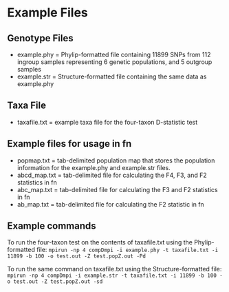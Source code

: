 # Example Files

## Genotype Files
* example.phy = Phylip-formatted file containing 11899 SNPs from 112 ingroup samples representing 6 genetic populations, and 5 outgroup samples
* example.str = Structure-formatted file containing the same data as example.phy

## Taxa File
* taxafile.txt = example taxa file for the four-taxon D-statistic test

## Example files for usage in fn
* popmap.txt = tab-delimited population map that stores the population information for the example.phy and example.str files.
* abcd_map.txt = tab-delimited file for calculating the F4, F3, and F2 statistics in fn
* abc_map.txt = tab-delimited file for calculating the F3 and F2 statistics in fn
* ab_map.txt = tab-delimited file for calculating the F2 statistic in fn

## Example commands
To run the four-taxon test on the contents of taxafile.txt using the Phylip-formatted file:
`mpirun -np 4 compDmpi -i example.phy -t taxafile.txt -i 11899 -b 100 -o test.out -Z test.popZ.out -Pd`

To run the same command on taxafile.txt using the Structure-formatted file:
`mpirun -np 4 compDmpi -i example.str -t taxafile.txt -i 11899 -b 100 -o test.out -Z test.popZ.out -sd`
